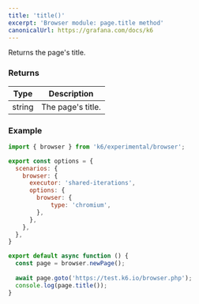 ```yaml
---
title: 'title()'
excerpt: 'Browser module: page.title method'
canonicalUrl: https://grafana.com/docs/k6
---
```


Returns the page's title.

### Returns

| Type | Description                                       |
|------|---------------------------------------------------|
| string | The page's title. |

### Example

<CodeGroup labels={[]}>

```javascript
import { browser } from 'k6/experimental/browser';

export const options = {
  scenarios: {
    browser: {
      executor: 'shared-iterations',
      options: {
        browser: {
            type: 'chromium',
        },
      },
    },
  },
}

export default async function () {
  const page = browser.newPage();
  
  await page.goto('https://test.k6.io/browser.php');
  console.log(page.title());
}
```

</CodeGroup>